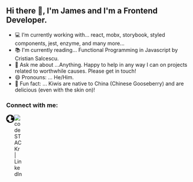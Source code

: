 <!-- [![Header](https://i.ibb.co/x5Z7JRV/Screenshot-2020-11-18-at-21-31-11.png "Header")](https://some-url.dev/) -->

## Hi there 👋, I'm James and I'm a Frontend Developer.
<!-- - 🌱 I’m currently studying... Angular -->
- 💻 I’m currently working with... react, mobx, storybook, styled components, jest, enzyme, and many more...
- 📚 I'm currently reading... Functional Programming in Javascript by Cristian Salcescu.
- 💬 Ask me about ...Anything. Happy to help in any way I can on projects related to worthwhile causes. Please get in touch! 
- 😄 Pronouns: ... He/Him.
- 🥝 Fun fact: ... Kiwis are native to China (Chinese Gooseberry) and are delicious (even with the skin on)! 

### Connect with me:

[<img align="left" alt="my portfolio" width="22px" src="https://raw.githubusercontent.com/iconic/open-iconic/master/svg/globe.svg" />][website]
[<img align="left" alt="codeSTACKr | LinkedIn" width="22px" src="https://cdn.jsdelivr.net/npm/simple-icons@v3/icons/linkedin.svg" />][linkedin]

<!-- Links -->
[website]: https://jamesbrignull.com
[linkedin]: https://www.linkedin.com/in/james-brignull-049945183/

<!--
**jamesbrignull/jamesbrignull** is a ✨ _special_ ✨ repository because its `README.md` (this file) appears on your GitHub profile.

Here are some ideas to get you started:

- 🔭 I’m currently working on ...
- 🌱 I’m currently learning ...
- 👯 I’m looking to collaborate on ...
- 🤔 I’m looking for help with ...
- 💬 Ask me about ...
- 📫 How to reach me: ...
- 😄 Pronouns: ...
- ⚡ Fun fact: ...
-->
